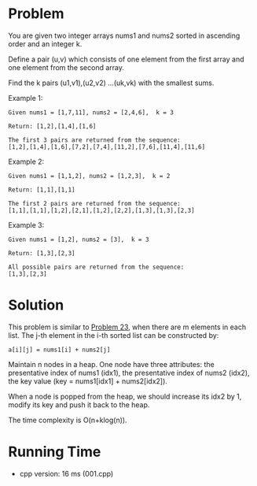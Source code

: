 # Problem

You are given two integer arrays nums1 and nums2 sorted in ascending order and an integer k.

Define a pair (u,v) which consists of one element from the first array and one element from the second array.

Find the k pairs (u1,v1),(u2,v2) ...(uk,vk) with the smallest sums.

Example 1:

```
Given nums1 = [1,7,11], nums2 = [2,4,6],  k = 3

Return: [1,2],[1,4],[1,6]

The first 3 pairs are returned from the sequence:
[1,2],[1,4],[1,6],[7,2],[7,4],[11,2],[7,6],[11,4],[11,6]
```
Example 2:

```
Given nums1 = [1,1,2], nums2 = [1,2,3],  k = 2

Return: [1,1],[1,1]

The first 2 pairs are returned from the sequence:
[1,1],[1,1],[1,2],[2,1],[1,2],[2,2],[1,3],[1,3],[2,3]
```
Example 3:

```
Given nums1 = [1,2], nums2 = [3],  k = 3 

Return: [1,3],[2,3]

All possible pairs are returned from the sequence:
[1,3],[2,3]
```
# Solution

This problem is similar to [Problem 23](../023%20Merge%20k%20Sorted%20Lists), when there are m elements in each list. The j-th element in the i-th sorted list can be constructed by:

```
a[i][j] = nums1[i] + nums2[j]
```

Maintain n nodes in a heap. One node have three attributes: the presentative index of nums1 (idx1), the presentative index of nums2 (idx2), the key value (key = nums1[idx1] + nums2[idx2]).

When a node is popped from the heap, we should increase its idx2 by 1, modify its key and push it back to the heap.

The time complexity is O(n+klog(n)).

# Running Time

- cpp version: 16 ms (001.cpp)
